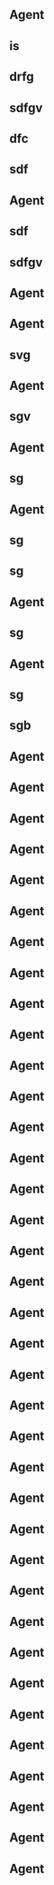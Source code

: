 ## Agent ##
## is ##
## drfg ##
## sdfgv ##
## dfc ##
## sdf ##
## Agent ##
## sdf ##
## sdfgv ##
## Agent ##
## Agent ##
## svg ##
## Agent ##
## sgv ##
## Agent ##
## sg ##
## Agent ##
## sg ##
## sg ##
## Agent ##
## sg ##
## Agent ##
## sg ##
## sgb ##
## Agent ##
## Agent ##
## Agent ##
## Agent ##
## Agent ##
## Agent ##
## Agent ##
## Agent ##
## Agent ##
## Agent ##
## Agent ##
## Agent ##
## Agent ##
## Agent ##
## Agent ##
## Agent ##
## Agent ##
## Agent ##
## Agent ##
## Agent ##
## Agent ##
## Agent ##
## Agent ##
## Agent ##
## Agent ##
## Agent ##
## Agent ##
## Agent ##
## Agent ##
## Agent ##
## Agent ##
## Agent ##
## Agent ##
## Agent ##
## Agent ##
## Agent ##
## Agent ##
